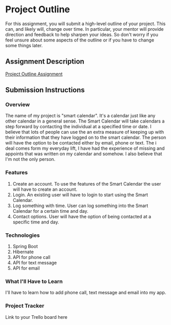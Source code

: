 # Project Outline
For this assignment, you will submit a high-level outline of your project. This can, and likely will, change over time. In particular, your mentor will provide direction and feedback to help sharpen your ideas. So don't worry if you feel unsure about some aspects of the outline or if you have to change some things later.

## Assignment Description
[Project Outline Assignment](https://education.launchcode.org/liftoff/modules/assignments/project-outline)

## Submission Instructions

### Overview
The name of my project is "smart calendar". It's a calendar just like any other calendar in a general sense. The Smart Calendar will take calendars a step forward by contacting the individual at a specified time or date. I believe that lots of people can use the an extra measure of keeping up with their information that they have logged on to the smart calendar. The person will have the option to be contacted either by email, phone or text. The i deal comes form my everyday lift, I have had the experience of missing and appoints that was written on my calendar and somehow. I also believe that I'm not the only person.  
### Features
1. Create an account. To use the features of the Smart Calendar the user will have to create an account.
2. Login. An existing user will have to login to start using the Smart Calendar.
3. Log something with time. User can log something into the Smart Calendar for a certain time and day.
4. Contact options. User will have the option of being contacted at a specific time and day.
### Technologies
1. Spring Boot
2. Hibernate
3. API for phone call
4. API for text message
5. API for email
### What I'll Have to Learn
I'll have to learn how to add phone call, text message and email into my app.
### Project Tracker
Link to your Trello board here
